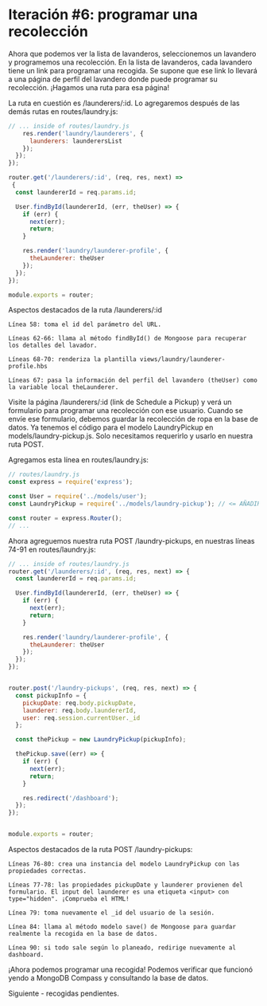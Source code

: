 # Iteración #6: programar una recolección

Ahora que podemos ver la lista de lavanderos, seleccionemos un lavandero y programemos una recolección. En la lista de lavanderos, cada lavandero tiene un link para programar una recogida. Se supone que ese link lo llevará a una página de perfil del lavandero donde puede programar su recolección. ¡Hagamos una ruta para esa página!

La ruta en cuestión es /launderers/:id. Lo agregaremos después de las demás rutas en routes/laundry.js:

```js
// ... inside of routes/laundry.js
    res.render('laundry/launderers', {
      launderers: launderersList
    });
  });
});

router.get('/launderers/:id', (req, res, next) =>
 {
  const laundererId = req.params.id;

  User.findById(laundererId, (err, theUser) => {
    if (err) {
      next(err);
      return;
    }

    res.render('laundry/launderer-profile', {
      theLaunderer: theUser
    });
  });
});

module.exports = router;
```

Aspectos destacados de la ruta /launderers/:id

    Línea 58: toma el id del parámetro del URL.
    
    Líneas 62-66: llama al método findById() de Mongoose para recuperar los detalles del lavador.
    
    Líneas 68-70: renderiza la plantilla views/laundry/launderer-profile.hbs
    
    Líneas 67: pasa la información del perfil del lavandero (theUser) como la variable local theLaunderer.

Visite la página /launderers/:id (link de Schedule a Pickup) y verá un formulario para programar una recolección con ese usuario. Cuando se envíe ese formulario, debemos guardar la recolección de ropa en la base de datos. Ya tenemos el código para el modelo LaundryPickup en models/laundry-pickup.js. Solo necesitamos requerirlo y usarlo en nuestra ruta POST.

Agregamos esta línea en routes/laundry.js:

```js
// routes/laundry.js
const express = require('express');

const User = require('../models/user');
const LaundryPickup = require('../models/laundry-pickup'); // <= AÑADIR

const router = express.Router();
// ...
```

Ahora agreguemos nuestra ruta POST /laundry-pickups, en nuestras líneas 74-91 en routes/laundry.js:

```js
// ... inside of routes/laundry.js
router.get('/launderers/:id', (req, res, next) => {
  const laundererId = req.params.id;

  User.findById(laundererId, (err, theUser) => {
    if (err) {
      next(err);
      return;
    }

    res.render('laundry/launderer-profile', {
      theLaunderer: theUser
    });
  });
});


router.post('/laundry-pickups', (req, res, next) => {
  const pickupInfo = {
    pickupDate: req.body.pickupDate,
    launderer: req.body.laundererId,
    user: req.session.currentUser._id
  };

  const thePickup = new LaundryPickup(pickupInfo);

  thePickup.save((err) => {
    if (err) {
      next(err);
      return;
    }

    res.redirect('/dashboard');
  });
});


module.exports = router;
```

Aspectos destacados de la ruta POST /laundry-pickups:

    Líneas 76-80: crea una instancia del modelo LaundryPickup con las propiedades correctas.
    
    Líneas 77-78: las propiedades pickupDate y launderer provienen del formulario. El input del launderer es una etiqueta <input> con type="hidden". ¡Comprueba el HTML!
    
    Línea 79: toma nuevamente el _id del usuario de la sesión.
    
    Línea 84: llama al método modelo save() de Mongoose para guardar realmente la recogida en la base de datos.
    
    Línea 90: si todo sale según lo planeado, redirige nuevamente al dashboard.


¡Ahora podemos programar una recogida! Podemos verificar que funcionó yendo a MongoDB Compass y consultando la base de datos.

Siguiente - recogidas pendientes.
